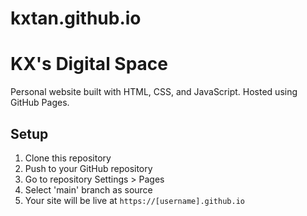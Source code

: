 # kxtan.github.io

# KX's Digital Space

Personal website built with HTML, CSS, and JavaScript. Hosted using GitHub Pages.

## Setup
1. Clone this repository
2. Push to your GitHub repository
3. Go to repository Settings > Pages
4. Select 'main' branch as source
5. Your site will be live at `https://[username].github.io`